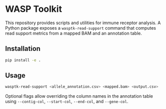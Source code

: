 # WASP Toolkit

This repository provides scripts and utilities for immune receptor analysis. A Python
package exposes a `wasptk-read-support` command that computes read support metrics
from a mapped BAM and an annotation table.

## Installation

```bash
pip install -e .
```

## Usage

```bash
wasptk-read-support <allele_annotation.csv> <mapped.bam> <output.csv>
```

Optional flags allow overriding the column names in the annotation table using
`--contig-col`, `--start-col`, `--end-col`, and `--gene-col`.
